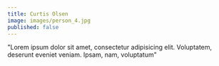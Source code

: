 ```yaml
---
title: Curtis Olsen
image: images/person_4.jpg
published: false
---
```

"Lorem ipsum dolor sit amet, consectetur adipisicing elit. Voluptatem, deserunt eveniet veniam. Ipsam, nam, voluptatum"